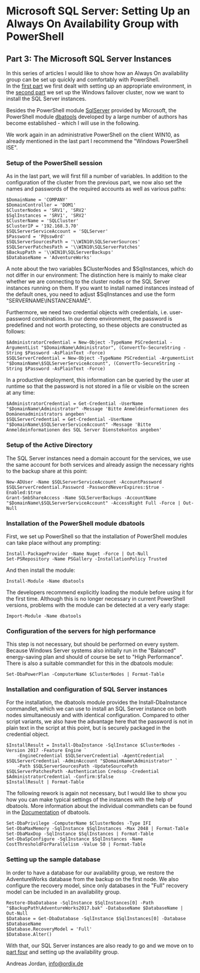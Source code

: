 # Microsoft SQL Server: Setting Up an Always On Availability Group with PowerShell

## Part 3: The Microsoft SQL Server Instances

In this series of articles I would like to show how an Always On availability group can be set up quickly and comfortably with PowerShell.  
In the [first part](LINK) we first dealt with setting up an appropriate environment, in the [second part](LINK) we set up the Windows failover cluster, now we want to install the SQL Server instances.

Besides the PowerShell module [SqlServer](https://docs.microsoft.com/en-us/sql/powershell/download-sql-server-ps-module) provided by Microsoft, the PowerShell module [dbatools](https://dbatools.io/) developed by a large number of authors has become established - which I will use in the following.

We work again in an administrative PowerShell on the client WIN10, as already mentioned in the last part I recommend the "Windows PowerShell ISE".  


### Setup of the PowerShell session

As in the last part, we will first fill a number of variables. In addition to the configuration of the cluster from the previous part, we now also set the names and passwords of the required accounts as well as various paths:

	$DomainName = 'COMPANY'
	$DomainController = 'DOM1'
	$ClusterNodes = 'SRV1', 'SRV2'
	$SqlInstances = 'SRV1', 'SRV2'
	$ClusterName = 'SQLCluster'
	$ClusterIP = '192.168.3.70'
	$SQLServerServiceAccount = 'SQLServer'
	$Password = 'P@ssw0rd'
	$SQLServerSourcesPath = '\\WIN10\SQLServerSources'
	$SQLServerPatchesPath = '\\WIN10\SQLServerPatches'
	$BackupPath = '\\WIN10\SQLServerBackups'
	$DatabaseName = 'AdventureWorks'

A note about the two variables $ClusterNodes and $SqlInstances, which do not differ in our environment: The distinction here is mainly to make clear whether we are connecting to the cluster nodes or the SQL Server instances running on them. If you want to install named instances instead of the default ones, you need to adjust $SqlInstances and use the form "SERVERNAME\INSTANCENAME".

Furthermore, we need two credential objects with credentials, i.e. user-password combinations. In our demo environment, the password is predefined and not worth protecting, so these objects are constructed as follows:

	$AdministratorCredential = New-Object -TypeName PSCredential -ArgumentList "$DomainName\Administrator", (ConvertTo-SecureString -String $Password -AsPlainText -Force)
	$SQLServerCredential = New-Object -TypeName PSCredential -ArgumentList "$DomainName\$SQLServerServiceAccount", (ConvertTo-SecureString -String $Password -AsPlainText -Force)

In a productive deployment, this information can be queried by the user at runtime so that the password is not stored in a file or visible on the screen at any time:

	$AdministratorCredential = Get-Credential -UserName "$DomainName\Administrator" -Message 'Bitte Anmeldeinformationen des Domänenadministrators angeben' 
	$SQLServerCredential = Get-Credential -UserName "$DomainName\$SQLServerServiceAccount" -Message 'Bitte Anmeldeinformationen des SQL Server Dienstekontos angeben' 


### Setup of the Active Directory

The SQL Server instances need a domain account for the services, we use the same account for both services and already assign the necessary rights to the backup share at this point:

	New-ADUser -Name $SQLServerServiceAccount -AccountPassword $SQLServerCredential.Password -PasswordNeverExpires:$true -Enabled:$true
	Grant-SmbShareAccess -Name SQLServerBackups -AccountName "$DomainName\$SQLServerServiceAccount" -AccessRight Full -Force | Out-Null


### Installation of the PowerShell module dbatools

First, we set up PowerShell so that the installation of PowerShell modules can take place without any prompting:

	Install-PackageProvider -Name Nuget -Force | Out-Null
	Set-PSRepository -Name PSGallery -InstallationPolicy Trusted

And then install the module:

	Install-Module -Name dbatools

The developers recommend explicitly loading the module before using it for the first time. Although this is no longer necessary in current PowerShell versions, problems with the module can be detected at a very early stage:

	Import-Module -Name dbatools


### Configuration of the servers for high performance

This step is not necessary, but should be performed on every system. Because Windows Server systems also initially run in the "Balanced" energy-saving plan and should of course be set to "High Performance". There is also a suitable commandlet for this in the dbatools module:

	Set-DbaPowerPlan -ComputerName $ClusterNodes | Format-Table


### Installation and configuration of SQL Server instances

For the installation, the dbatools module provides the Install-DbaInstance commandlet, which we can use to install an SQL Server instance on both nodes simultaneously and with identical configuration. Compared to other script variants, we also have the advantage here that the password is not in plain text in the script at this point, but is securely packaged in the credential object.

	$InstallResult = Install-DbaInstance -SqlInstance $ClusterNodes -Version 2017 -Feature Engine `
    	-EngineCredential $SQLServerCredential -AgentCredential $SQLServerCredential -AdminAccount "$DomainName\Administrator" `
    	-Path $SQLServerSourcesPath -UpdateSourcePath $SQLServerPatchesPath -Authentication Credssp -Credential $AdministratorCredential -Confirm:$false
	$InstallResult | Format-Table

The following rework is again not necessary, but I would like to show you how you can make typical settings of the instances with the help of dbatools. More information about the individual commandlets can be found in the [Documentation](https://dbatools.io/commands/) of dbatools.

	Set-DbaPrivilege -ComputerName $ClusterNodes -Type IFI 
	Set-DbaMaxMemory -SqlInstance $SqlInstances -Max 2048 | Format-Table
	Set-DbaMaxDop -SqlInstance $SqlInstances | Format-Table
	Set-DbaSpConfigure -SqlInstance $SqlInstances -Name CostThresholdForParallelism -Value 50 | Format-Table


### Setting up the sample database

In order to have a database for our availability group, we restore the AdventureWorks database from the backup on the first node. We also configure the recovery model, since only databases in the "Full" recovery model can be included in an availability group.

	Restore-DbaDatabase -SqlInstance $SqlInstances[0] -Path "$BackupPath\AdventureWorks2017.bak" -DatabaseName $DatabaseName | Out-Null
	$Database = Get-DbaDatabase -SqlInstance $SqlInstances[0] -Database $DatabaseName
	$Database.RecoveryModel = 'Full'
	$Database.Alter()

With that, our SQL Server instances are also ready to go and we move on to [part four](LINK) and setting up the availability group.

Andreas Jordan, info@ordix.de
